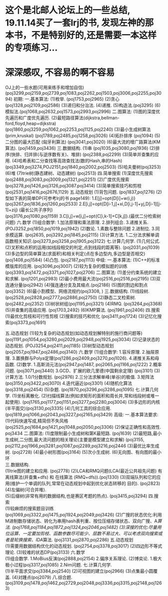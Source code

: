 
# 这个是北邮人论坛上的一些总结, 19.11.14买了一套lrj的书, 发现左神的那本书，不是特别好的,还是需要一本这样的专项练习...
# 深深感叹, 不容易的啊不容易

OJ上的一些水题(可用来练手和增加自信)
(poj3299,poj2159,poj2739,poj1083,poj2262,poj1503,poj3006,poj2255,poj3094)
初期:
一.基本算法: 
    (1)枚举. (poj1753,poj2965)
    (2)贪心(poj1328,poj2109,poj2586)
    (3)递归和分治法. 
    (4)递推. 
    (5)构造法.(poj3295)
    (6)模拟法.(poj1068,poj2632,poj1573,poj2993,poj2996)
二.图算法: 
    (1)图的深度优先遍历和广度优先遍历. 
    (2)最短路径算法(dijkstra,bellman-ford,floyd,heap+dijkstra) 
       (poj1860,poj3259,poj1062,poj2253,poj1125,poj2240)
    (3)最小生成树算法(prim,kruskal)
       (poj1789,poj2485,poj1258,poj3026)
    (4)拓扑排序 (poj1094)
    (5)二分图的最大匹配 (匈牙利算法) (poj3041,poj3020)
    (6)最大流的增广路算法(KM算法). (poj1459,poj3436)
三.数据结构. 
    (1)串 (poj1035,poj3080,poj1936)
    (2)排序(快排、归并排(与逆序数有关)、堆排) (poj2388,poj2299)
    (3)简单并查集的应用. 
    (4)哈希表和二分查找等高效查找法(数的Hash,串的Hash)   
       (poj3349,poj3274,POJ2151,poj1840,poj2002,poj2503)
    (5)哈夫曼树(poj3253)
    (6)堆 
    (7)trie树(静态建树、动态建树) (poj2513)
四.简单搜索 
    (1)深度优先搜索 (poj2488,poj3083,poj3009,poj1321,poj2251)
    (2)广度优先搜索(poj3278,poj1426,poj3126,poj3087.poj3414)
    (3)简单搜索技巧和剪枝(poj2531,poj1416,poj2676,1129)
五.动态规划 
    (1)背包问题. (poj1837,poj1276)
    (2)型如下表的简单DP(可参考lrj的书 page149): 
      1.E[j]=opt{D[i]+w(i,j)} (poj3267,poj1836,poj1260,poj2533)
      2.E[i,j]=opt{D[i-1,j]+xi,D[i,j-1]+yj,D[i-1][j-1]+zij} (最长公共子序列)    
        (poj3176,poj1080,poj1159)
      3.C[i,j]=w[i,j]+opt{C[i,k-1]+C[k,j]}.(最优二分检索树问题) 
六.数学 
    (1)组合数学: 
       1.加法原理和乘法原理. 
       2.排列组合. 
       3.递推关系. 
         (POJ3252,poj1850,poj1019,poj1942)
    (2)数论. 
       1.素数与整除问题 
       2.进制位. 
       3.同余模运算.
         (poj2635, poj3292,poj1845,poj2115)
    (3)计算方法. 
       1.二分法求解单调函数相关知识.(poj3273,poj3258,poj1905,poj3122)
七.计算几何学. 
    (1)几何公式.
    (2)叉积和点积的运用(如线段相交的判定,点到线段的距离等). (poj2031,poj1039)
    (3)多边型的简单算法(求面积)和相关判定(点在多边型内,多边型是否相交) 
        (poj1408,poj1584)
    (4)凸包.  (poj2187,poj1113)
中级:
一.基本算法: 
    (1)C++的标准模版库的应用. (poj3096,poj3007)
    (2)较为复杂的模拟题的训练(poj3393,poj1472,poj3371,poj1027,poj2706)
二.图算法: 
    (1)差分约束系统的建立和求解. (poj1201,poj2983)
    (2)最小费用最大流(poj2516,poj2516,poj2195)
    (3)双连通分量(poj2942)
    (4)强连通分支及其缩点.(poj2186)
    (5)图的割边和割点(poj3352)
    (6)最小割模型、网络流规约(poj3308, )
三.数据结构. 
    (1)线段树. (poj2528,poj2828,poj2777,poj2886,poj2750)
    (2)静态二叉检索树. (poj2482,poj2352)
    (3)树状树组(poj1195,poj3321)
    (4)RMQ. (poj3264,poj3368)
    (5)并查集的高级应用. (poj1703,2492)
    (6)KMP算法. (poj1961,poj2406)
四.搜索 
    (1)最优化剪枝和可行性剪枝 
    (2)搜索的技巧和优化 (poj3411,poj1724)
    (3)记忆化搜索(poj3373,poj1691)
    
五.动态规划 
    (1)较为复杂的动态规划(如动态规划解特别的施行商问题等)
        (poj1191,poj1054,poj3280,poj2029,poj2948,poj1925,poj3034)
    (2)记录状态的动态规划. (POJ3254,poj2411,poj1185)
    (3)树型动态规划(poj2057,poj1947,poj2486,poj3140)
六.数学 
    (1)组合数学: 
       1.容斥原理. 
       2.抽屉原理. 
       3.置换群与Polya定理(poj1286,poj2409,poj3270,poj1026). 
       4.递推关系和母函数. 
    (2)数学. 
       1.高斯消元法(poj2947,poj1487, poj2065,poj1166,poj1222)
       2.概率问题. (poj3071,poj3440)
       3.GCD、扩展的欧几里德(中国剩余定理) (poj3101) 
    (3)计算方法. 
       1.0/1分数规划. (poj2976)
       2.三分法求解单峰(单谷)的极值. 
       3.矩阵法(poj3150,poj3422,poj3070)
       4.迭代逼近(poj3301)
    (4)随机化算法(poj3318,poj2454)
    (5)杂题.
        (poj1870,poj3296,poj3286,poj1095)
七.计算几何学. 
       (1)坐标离散化. 
       (2)扫描线算法(例如求矩形的面积和周长并,常和线段树或堆一起使用). 
           (poj1765,poj1177,poj1151,poj3277,poj2280,poj3004)
       (3)多边形的内核(半平面交)(poj3130,poj3335)
       (4)几何工具的综合应用.(poj1819,poj1066,poj2043,poj3227,poj2165,poj3429)
高级:
一.基本算法要求:  
     (1)代码快速写成,精简但不失风格  
         (poj2525,poj1684,poj1421,poj1048,poj2050,poj3306)
     (2)保证正确性和高效性.  poj3434
二.图算法: 
     (1)度限制最小生成树和第K最短路. (poj1639)
     (2)最短路,最小生成树,二分图,最大流问题的相关理论(主要是模型建立和求解)
        (poj3155, poj2112,poj1966,poj3281,poj1087,poj2289,poj3216,poj2446
     (3)最优比率生成树.  (poj2728)
     (4)最小树形图(poj3164)
     (5)次小生成树. 
     (6)无向图、有向图的最小环   
三.数据结构.  
     (1)trie图的建立和应用. (poj2778)
     (2)LCA和RMQ问题(LCA(最近公共祖先问题) 有离线算法(并查集+dfs) 和 在线算法 
         (RMQ+dfs)).(poj1330)
     (3)双端队列和它的应用(维护一个单调的队列,常常在动态规划中起到优化状态转移的
         目的).  (poj2823)
     (4)左偏树(可合并堆).  
     (5)后缀树(非常有用的数据结构,也是赛区考题的热点). 
        (poj3415,poj3294)
四.搜索  
     (1)较麻烦的搜索题目训练(poj1069,poj3322,poj1475,poj1924,poj2049,poj3426)
     (2)广搜的状态优化:利用M进制数存储状态、转化为串用hash表判重、按位压缩存储状态、双向广搜、A*算法. (poj1768,poj1184,poj1872,poj1324,poj2046,poj1482)
     (3)深搜的优化:尽量用位运算、一定要加剪枝、函数参数尽可能少、层数不易过大、可以考虑双向搜索或者是轮换搜索、IDA*算法. (poj3131,poj2870,poj2286)
五.动态规划  
     (1)需要用数据结构优化的动态规划.
        (poj2754,poj3378,poj3017)
     (2)四边形不等式理论. 
     (3)较难的状态DP(poj3133)
六.数学  
     (1)组合数学. 
       1.MoBius反演(poj2888,poj2154)
       2.偏序关系理论. 
     (2)博奕论. 
       1.极大极小过程(poj3317,poj1085)
       2.Nim问题. 
七.计算几何学.  
     (1)半平面求交(poj3384,poj2540)
     (2)可视图的建立(poj2966)
     (3)点集最小圆覆盖. 
     (4)对踵点(poj2079)
     八.综合题.
     (poj3109,poj1478,poj1462,poj2729,poj2048,poj3336,poj3315,poj2148,poj1263)